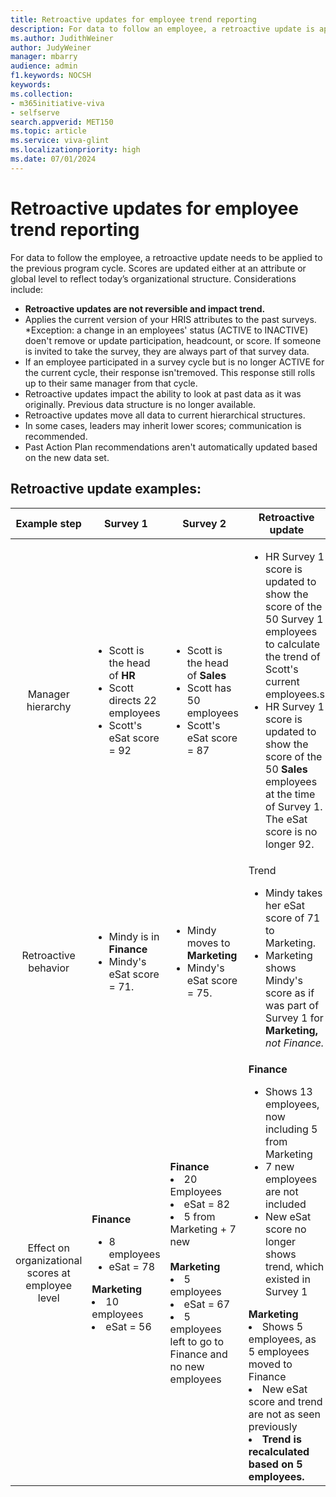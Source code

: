```yaml
---
title: Retroactive updates for employee trend reporting
description: For data to follow an employee, a retroactive update is applied to the previous survey. 
ms.author: JudithWeiner
author: JudyWeiner
manager: mbarry
audience: admin
f1.keywords: NOCSH
keywords: 
ms.collection:  
- m365initiative-viva
- selfserve 
search.appverid: MET150 
ms.topic: article
ms.service: viva-glint
ms.localizationpriority: high
ms.date: 07/01/2024
---
```


# Retroactive updates for employee trend reporting

For data to follow the employee, a retroactive update needs to be applied to the previous program cycle. Scores are updated either at an attribute or global level to reflect today’s organizational structure. Considerations include:
 - **Retroactive updates are not reversible and impact trend.**
 - Applies the current version of your HRIS attributes to the past surveys. *Exception: a change in an employees' status (ACTIVE to INACTIVE) doen't remove or update participation, headcount, or score. If someone is invited to take the survey, they are always part of that survey data.
- If an employee participated in a survey cycle but is no longer ACTIVE for the current cycle, their response isn'tremoved. This 
response still rolls up to their same manager from that cycle. 
- Retroactive updates impact the ability to look at past data as it was originally. Previous data structure is no longer available.
- Retroactive updates move all data to current hierarchical structures.  
- In some cases, leaders may inherit lower scores; communication is recommended.
- Past Action Plan recommendations aren't automatically updated based on the new data set.

## Retroactive update examples:

|Example step|Survey 1| Survey 2|Retroactive update|
|:-------:|---------|------------|--------------|
|Manager hierarchy| <ul><li>Scott is the head of **HR**<li>Scott directs 22 employees<li> Scott's eSat score = 92</ul>|<ul><li>Scott is the head of **Sales**<li>Scott has 50 employees<li>Scott's eSat score = 87</ul>|<ul><li>HR Survey 1 score is updated to show the score of the 50 Survey 1 employees to calculate the trend of Scott's current employees.s<li>HR Survey 1 score is updated to show the score of the 50 **Sales** employees at the time of Survey 1. The eSat score is no longer 92.</ul>|
|Retroactive behavior|<ul><li>Mindy is in **Finance**<li>Mindy's eSat score = 71.</ul>|<ul><li>Mindy moves to **Marketing**<li>Mindy's eSat score = 75.</ul>|Trend <ul><li>Mindy takes her eSat score of 71 to Marketing.<li>Marketing shows Mindy's score as if was part of Survey 1 for **Marketing,** *not Finance.*</ul>|
|Effect on organizational scores at employee level|**Finance** <ul><li>8 employees <li>eSat = 78 </ul> **Marketing** <li> 10 employees <li>eSat = 56</ul>|**Finance** <li>20 Employees <li>eSat = 82<li>5 from Marketing + 7 new<br> </ul><br> **Marketing** <li>5 employees<li>eSat = 67 <li> 5 employees left to go to Finance and no new employees </ul> | **Finance** <ul><li>Shows 13 employees, now including 5 from Marketing <li>7 new employees are not included<li>New eSat score no longer shows trend, which existed in Survey 1 </ul> **Marketing**<li>Shows 5 employees, as 5 employees moved to Finance<li>New eSat score and trend are not as seen previously  <li> **Trend is recalculated based on 5 employees.** </ul>|

